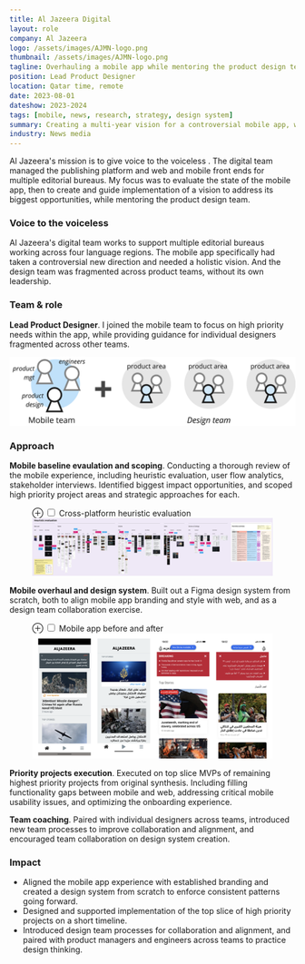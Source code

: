 ```yaml
---
title: Al Jazeera Digital
layout: role
company: Al Jazeera
logo: /assets/images/AJMN-logo.png
thumbnail: /assets/images/AJMN-logo.png
tagline: Overhauling a mobile app while mentoring the product design team
position: Lead Product Designer
location: Qatar time, remote
date: 2023-08-01
dateshow: 2023-2024
tags: [mobile, news, research, strategy, design system]
summary: Creating a multi-year vision for a controversial mobile app, while providing mentorship and process leadership on the design team.
industry: News media
---
```


Al Jazeera's mission is to give voice to the voiceless
. The digital team managed the publishing platform and web and mobile front ends for multiple editorial bureaus. My focus was to evaluate the state of the mobile app, then to create and guide implementation of a vision to address its biggest opportunities, while mentoring the product design team.

### Voice to the voiceless

Al Jazeera's digital team works to support multiple editorial bureaus working across four language regions. The mobile app specifically had taken a controversial new direction and needed a holistic vision. And the design team was fragmented across product teams, without its own leadership.

### Team & role

**Lead Product Designer**. I joined the mobile team to focus on high priority needs within the app, while providing guidance for individual designers fragmented across other teams.

<img src="/assets/images/AJ-team.png">

### Approach

**Mobile baseline evaulation and scoping**. Conducting a thorough review of the mobile experience, including heuristic evaluation, user flow analytics, stakeholder interviews. Identified biggest impact opportunities, and scoped high priority project areas and strategic approaches for each.

<figure>
	<label for="mn-heuristic" class="margin-toggle">⊕</label>
	<input type="checkbox" id="mn-heuristic" class="margin-toggle">
	<span class="marginnote">Cross-platform heuristic evaluation</span>
	<img src="/assets/images/AJ-heuristics.jpg" alt="Heuristic evaluation">
</figure>

**Mobile overhaul and design system**. Built out a Figma design system from scratch, both to align mobile app branding and style with web, and as a design team collaboration exercise.

<figure>
	<label for="mn-comparison" class="margin-toggle">⊕</label>
	<input type="checkbox" id="mn-comparison" class="margin-toggle">
	<span class="marginnote">Mobile app before and after</span>
	<img src="/assets/images/AJ-UMP-comparison.png" alt="Al Jazeera mobile before after">
</figure>

<!--
[design system]
<figure>
	<label for="mn-comparison" class="margin-toggle">⊕</label>
	<input type="checkbox" id="mn-comparison" class="margin-toggle">
	<span class="marginnote">note</span>
	<img src="/assets/images/AJ-UMP-comparison.png" alt="Al Jazeera mobile before after">
</figure>

<label for="mn-mobile" class="margin-toggle">⊕</label>
<input type="checkbox" id="mn-mobile" class="margin-toggle"/>
<span class="marginnote">
  <img src="/assets/images/AJ-UMP-comparison.png" alt="Al Jazeera mobile before after">
  Before anda after
</span>
-->

**Priority projects execution**. Executed on top slice MVPs of remaining highest priority projects from original synthesis. Including filling functionality gaps between mobile and web, addressing critical mobile usability issues, and optimizing the onboarding experience.  

<!-- [fire list] -->

**Team coaching**. Paired with individual designers across teams, introduced new team processes to improve collaboration and alignment, and encouraged team collaboration on design system creation.

<!-- [design file? or n/a] -->

### Impact

- Aligned the mobile app experience with established branding and created a design system from scratch to enforce consistent patterns going forward.
- Designed and supported implementation of the top slice of high priority projects on a short timeline.
- Introduced design team processes for collaboration and alignment, and paired with product managers and engineers across teams to practice design thinking.


